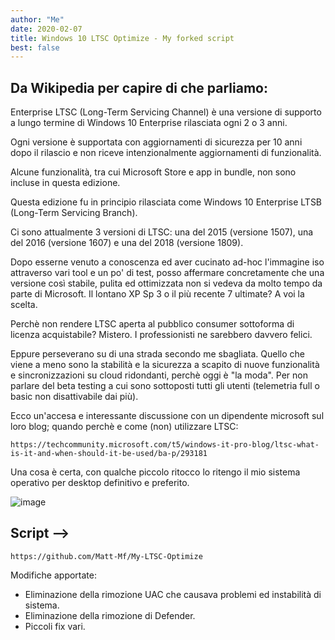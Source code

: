 ```yaml
---
author: "Me"
date: 2020-02-07
title: Windows 10 LTSC Optimize - My forked script
best: false
---
```

## Da Wikipedia per capire di che parliamo:

Enterprise LTSC (Long-Term Servicing Channel) è una versione di supporto a lungo termine di Windows 10 Enterprise rilasciata ogni 2 o 3 anni. 

Ogni versione è supportata con aggiornamenti di sicurezza per 10 anni dopo il rilascio e non riceve intenzionalmente aggiornamenti di funzionalità. 

Alcune funzionalità, tra cui Microsoft Store e app in bundle, non sono incluse in questa edizione. 

Questa edizione fu in principio rilasciata come Windows 10 Enterprise LTSB (Long-Term Servicing Branch).

Ci sono attualmente 3 versioni di LTSC: una del 2015 (versione 1507), una del 2016 (versione 1607) e una del 2018 (versione 1809).


Dopo esserne venuto a conoscenza ed aver cucinato ad-hoc l'immagine iso attraverso vari tool e un po' di test, posso affermare concretamente che una versione così stabile, pulita ed ottimizzata non si vedeva da molto tempo da parte di Microsoft. Il lontano XP Sp 3 o il più recente 7 ultimate? A voi la scelta.

Perchè non rendere LTSC aperta al pubblico consumer sottoforma di licenza acquistabile? Mistero. I professionisti ne sarebbero davvero felici. 

Eppure perseverano su di una strada secondo me sbagliata. Quello che viene a meno sono la stabilità e la sicurezza a scapito di nuove funzionalità e sincronizzazioni su cloud ridondanti, perchè oggi è "la moda".
Per non parlare del beta testing a cui sono sottoposti tutti gli utenti (telemetria full o basic non disattivabile dai più).

Ecco un'accesa e interessante discussione con un dipendente microsoft sul loro blog; quando perchè e come (non) utilizzare LTSC: 

```
https://techcommunity.microsoft.com/t5/windows-it-pro-blog/ltsc-what-is-it-and-when-should-it-be-used/ba-p/293181
```

Una cosa è certa, con qualche piccolo ritocco lo ritengo il mio sistema operativo per desktop definitivo e preferito.

![image](/img/ltsc.png)


## Script -->

```
https://github.com/Matt-Mf/My-LTSC-Optimize
```
Modifiche apportate: 

- Eliminazione della rimozione UAC che causava problemi ed instabilità di sistema.
- Eliminazione della rimozione di Defender.
- Piccoli fix vari.



